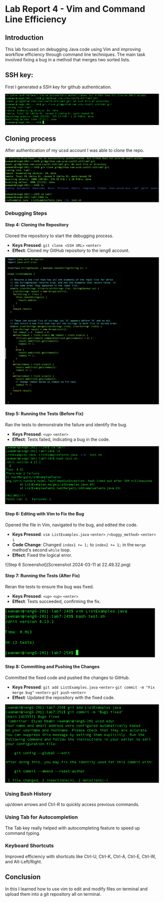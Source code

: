 
# Lab Report 4 - Vim and Command Line Efficiency

## Introduction

This lab focused on debugging Java code using Vim and improving workflow efficiency through command line techniques. The main task involved fixing a bug in a method that merges two sorted lists.
## SSH key:

First I generated a SSH key for github authentication.

![Step 3 Screenshot](ssh-key.png)

## Cloning process
After authentication of my ucsd account I was able to clone the repo.

![Step 3](clone-process.png)

### Debugging Steps

#### Step 4: Cloning the Repository

Cloned the repository to start the debugging process.

- **Keys Pressed**: `git clone <SSH URL>` `<enter>`
- **Effect**: Cloned my GitHub repository to the ieng6 account.

![Step 4 Screenshot](vim-example.png)

#### Step 5: Running the Tests (Before Fix)

Ran the tests to demonstrate the failure and identify the bug.

- **Keys Pressed**: `<up>` `<enter>`
- **Effect**: Tests failed, indicating a bug in the code.

![Step 5 Screenshot](test-failure.png)

#### Step 6: Editing with Vim to Fix the Bug

Opened the file in Vim, navigated to the bug, and edited the code.

- **Keys Pressed**: `vim ListExamples.java` `<enter>` `/<buggy_method>` `<enter>` `i`
- **Code Change**: Changed `index1 += 1;` to `index2 += 1;` in the `merge` method's second `while` loop.
- **Effect**: Fixed the logical error.

![Step 6 Screenshot](Screenshot 2024-03-11 at 22.49.32.png)

#### Step 7: Running the Tests (After Fix)

Reran the tests to ensure the bug was fixed.

- **Keys Pressed**: `<up>` `<up>` `<enter>`
- **Effect**: Tests succeeded, confirming the fix.

![Step 7 Screenshot](success-test.png)

#### Step 8: Committing and Pushing the Changes

Committed the fixed code and pushed the changes to GitHub.

- **Keys Pressed**: `git add ListExamples.java` `<enter>` `git commit -m "Fix merge bug"` `<enter>` `git push` `<enter>`
- **Effect**: Updated the repository with the fixed code.

![Step 8 Screenshot](git-commit.png)

### Using Bash History

up/down arrows and Ctrl-R to quickly access previous commands.

### Using Tab for Autocompletion

The Tab key really helped with autocompleting feature to speed up command typing.

### Keyboard Shortcuts

Improved efficiency with shortcuts like Ctrl-U, Ctrl-K, Ctrl-A, Ctrl-E, Ctrl-W, and Alt-Left/Right.


## Conclusion
In this I learned how to use vim to edit and modify files on terminal and upload them into a git repository all on terminal.

